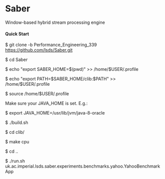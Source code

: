 # Saber
Window-based hybrid stream processing engine

#### Quick Start

$ git clone -b Performance_Engineering_339 https://github.com/lsds/Saber.git

$ cd Saber

$ echo "export SABER_HOME=$(pwd)" >> /home/$USER/.profile

$ echo "export PATH=\$SABER_HOME/clib:\$PATH" >> /home/$USER/.profile

$ source /home/$USER/.profile

Make sure your JAVA_HOME is set. E.g.:

$ export JAVA_HOME=/usr/lib/jvm/java-8-oracle

$ ./build.sh

$ cd clib/

$ make cpu

$ cd ..

$ ./run.sh uk.ac.imperial.lsds.saber.experiments.benchmarks.yahoo.YahooBenchmarkApp
